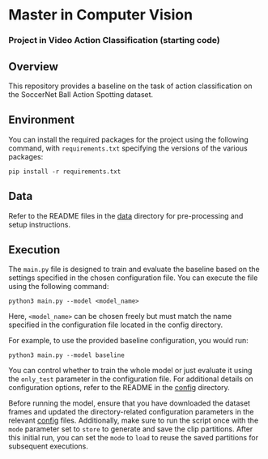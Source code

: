 # Master in Computer Vision
### Project in Video Action Classification (starting code)

## Overview

This repository provides a baseline on the task of action classification on the SoccerNet Ball Action Spotting dataset. 



## Environment

You can install the required packages for the project using the following command, with `requirements.txt` specifying the versions of the various packages:

```
pip install -r requirements.txt
```

## Data

Refer to the README files in the [data](/data/) directory for pre-processing and setup instructions. 


## Execution

The `main.py` file is designed to train and evaluate the baseline based on the settings specified in the chosen configuration file. You can execute the file using the following command:

```
python3 main.py --model <model_name>
```

Here, `<model_name>` can be chosen freely but must match the name specified in the configuration file located in the config directory.

For example, to use the provided baseline configuration, you would run:

```
python3 main.py --model baseline
```

You can control whether to train the whole model or just evaluate it using the `only_test` parameter in the configuration file. For additional details on configuration options, refer to the README in the [config](/config/) directory.

Before running the model, ensure that you have downloaded the dataset frames and updated the directory-related configuration parameters in the relevant [config](/config/) files. Additionally, make sure to run the script once with the `mode` parameter set to `store` to generate and save the clip partitions. After this initial run, you can set the `mode` to `load` to reuse the saved partitions for subsequent executions.
